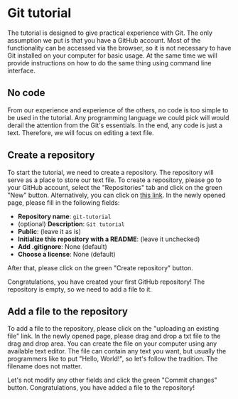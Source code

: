 # Git tutorial

The tutorial is designed to give practical experience with Git.
The only assumption we put is that you have a GitHub account.
Most of the functionality can be accessed via the browser, so it is not necessary to have Git installed on your computer for basic usage.
At the same time we will provide instructions on how to do the same thing using command line interface.

## No code

From our experience and experience of the others, no code is too simple to be used in the tutorial.
Any programming language we could pick will would derail the attention from the Git's essentials.
In the end, any code is just a text.
Therefore, we will focus on editing a text file.


## Create a repository

To start the tutorial, we need to create a repository.
The repository will serve as a place to store our text file.
To create a repository, please go to your GitHub account, select the "Repositories" tab and click on the green "New" button.
Alternatively, you can click on [this link](https://github.com/new).
In the newly opened page, please fill in the following fields:
- **Repository name**: `git-tutorial`
- (optional) **Description**: `Git tutorial`
- **Public**: (leave it as is)
- **Initialize this repository with a README**: (leave it unchecked)
- **Add .gitignore**: None (default)
- **Choose a license**: None (default)

After that, please click on the green "Create repository" button.

Congratulations, you have created your first GitHub repository!
The repository is empty, so we need to add a file to it.


## Add a file to the repository
To add a file to the repository, please click on the "uploading an existing file" link.
In the newly opened page, please drag and drop a txt file to the drag and drop area.
You can create the file on your computer using any available text editor.
The file can contain any text you want, but usually the programmers like to put "Hello, World!", so let's follow the tradition.
The filename does not matter.

Let's not modify any other fields and click the green "Commit changes" button.
Congratulations, you have added a file to the repository!
